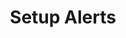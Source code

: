 ---
sidebar_position: 5
title: "Setup Alerts"
sidebar_label: "Setup Alerts"
description: "Configure notification systems in Debian - design alert mechanisms, threshold management, notification channels, and proactive monitoring communication."
keywords:
  - "debian alert setup"
  - "system notifications"
  - "monitoring alerts"
  - "threshold management"
  - "notification systems"
tags:
  - debian
  - alert-setup
  - system-notifications
  - monitoring-alerts
  - notification-systems
slug: /linux/debian/administration/system-monitoring/setup-alerts
---